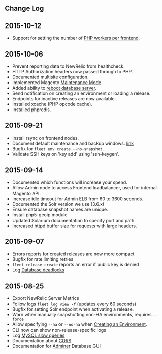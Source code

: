Change Log
----------

2015-10-12
----------

* Support for setting the number of [PHP workers per frontend](how-to/manage-environments/#set-worker-counts-per-instance).

2015-10-06
----------

* Prevent reporting data to NewRelic from healthcheck.
* HTTP Authorization headers now passed through to PHP.
* Documented multisite configuration.
* Implemented Magento [Maintenance Mode](how-to/manage-environments/#enabling-and-disabling-maintenance-mode-for-an-environment).
* Added ability to [reboot database server](how-to/manage-databases/#rebooting-a-database).
* Send notification on creating an environment or loading a release.
* Endpoints for inactive releases are now available.
* Installed xcache (PHP opcode cache).
* Installed phpredis.

2015-09-21
----------

* Install rsync on frontend nodes.
* Document default maintenance and backup windows. [link](faq/updates-and-maintenance)
* Bugfix for `fleet env create --no-snapshot`.
* Validate SSH keys on 'key add' using 'ssh-keygen'.

2015-09-14
----------

* Documented which functions will increase your spend.
* Allow Admin node to access Frontend loadbalancer, used for internal Magento API.
* Increase idle timeout for Admin ELB from 60 to 3600 seconds.
* Documented the Solr version we use (3.6.x)
* Ensure database snapshot names are unique.
* Install php5-geoip module
* Updated Solarium documentation to specify port and path.
* Increased httpd buffer size for requests with large headers.

2015-09-07
----------

* Errors reports for created releases are now more compact
* Bugfix for rate limiting retries
* `fleet release create` reports an error if public key is denied
* Log [Database deadlocks](troubleshooting/database/#database-deadlocks)

2015-08-25
----------

 * Export NewRelic Server Metrics
 * Follow logs `fleet log view -f` (updates every 60 seconds)
 * Bugfix for setting Solr endpoint when activating a release.
 * Warn when manually snapshotting non-HA environments, requires `--force`
 * Allow specifying `--ha` or `--no-ha` when [Creating an Environment](how-to/manage-environments/#creating-a-new-environment).
 * CLI now can show non-release-specific logs
 * Log [MySQL slow queries](troubleshooting/database/#database-performance)
 * Documentation about [CORS](faq/cors/)
 * Documentation for [Adminer](how-to/manage-databases/) Database GUI
